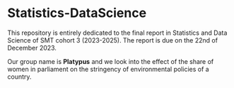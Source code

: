 # Statistics-DataScience
This repository is entirely dedicated to the final report in Statistics and Data Science of SMT cohort 3 (2023-2025). 
The report is due on the 22nd of December 2023. 

Our group name is **Platypus** and we look into the effect of the share of women in parliament on the stringency of environmental policies of a country.
